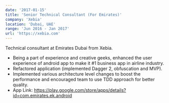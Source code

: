 ```yaml
---
date: '2017-01-15'
title: 'Senior Technical Consultant (For Emirates)'
company: 'Xebia'
location: 'Dubai, UAE'
range: 'Jun 2016 - Jan 2017'
url: 'https://xebia.com'
---
```


Technical consultant at Emirates Dubai from Xebia.
- Being a part of experience and creative geeks, enhanced the user experience of android app to make it #1 business app in airline industry.
- Refactored application (implemented Dagger 2, obfuscation and MVP).
- Implemented various architecture level changes to boost the performance and encouraged team to use TDD approach for better quality.
- App Link: https://play.google.com/store/apps/details?id=com.emirates.ek.android
